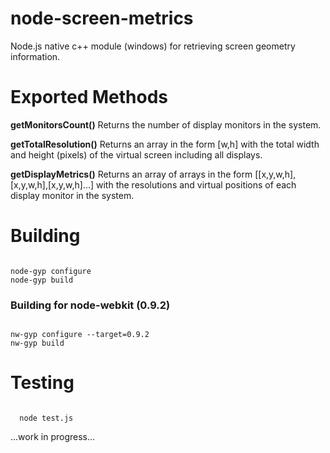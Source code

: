 node-screen-metrics
===================

Node.js native c++ module (windows) for retrieving screen geometry information.

<h1>Exported Methods</h1>

<b>getMonitorsCount()</b> 
Returns the number of display monitors in the system.

<b>getTotalResolution()</b> 
Returns an array in the form [w,h] with the total width and height (pixels) of the virtual screen including all displays.

<b>getDisplayMetrics()</b> 
Returns an array of arrays in the form [[x,y,w,h],[x,y,w,h],[x,y,w,h]...] with the resolutions and virtual positions of each display monitor in the system.

<h1>Building</h1>

<code>
node-gyp configure
node-gyp build
</code>

<h3>Building for node-webkit (0.9.2)</h3>

<code>
nw-gyp configure --target=0.9.2
nw-gyp build
</code>

<h1>Testing</h1>

<code>
  node test.js
</code>

...work in progress...
